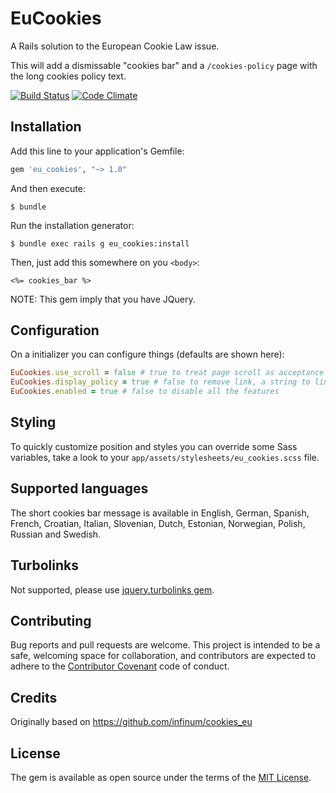 # EuCookies

A Rails solution to the European Cookie Law issue.

This will add a dismissable "cookies bar" and a `/cookies-policy` page with the
long cookies policy text.

[![Build Status](https://travis-ci.org/freego/eu_cookies.svg)](https://travis-ci.org/freego/eu_cookies)
[![Code Climate](https://codeclimate.com/github/freego/eu_cookies/badges/gpa.svg)](https://codeclimate.com/github/freego/eu_cookies)

## Installation

Add this line to your application's Gemfile:

```ruby
gem 'eu_cookies', "~> 1.0"
```

And then execute:

    $ bundle

Run the installation generator:

    $ bundle exec rails g eu_cookies:install

Then, just add this somewhere on you `<body>`:

```erb
<%= cookies_bar %>
```

NOTE: This gem imply that you have JQuery.

## Configuration

On a initializer you can configure things (defaults are shown here):

```ruby
EuCookies.use_scroll = false # true to treat page scroll as acceptance
EuCookies.display_policy = true # false to remove link, a string to link an external policy
EuCookies.enabled = true # false to disable all the features
```

## Styling

To quickly customize position and styles you can override some Sass variables,
take a look to your `app/assets/stylesheets/eu_cookies.scss` file.

## Supported languages

The short cookies bar message is available in English, German, Spanish, French,
Croatian, Italian, Slovenian, Dutch, Estonian, Norwegian, Polish, Russian and Swedish.

## Turbolinks

Not supported, please use [jquery.turbolinks gem](https://github.com/kossnocorp/jquery.turbolinks).

## Contributing

Bug reports and pull requests are welcome. This project is intended to be a safe,
welcoming space for collaboration, and contributors are expected to adhere to the
[Contributor Covenant](contributor-covenant.org) code of conduct.

## Credits

Originally based on https://github.com/infinum/cookies_eu

## License

The gem is available as open source under the terms of the [MIT License](http://opensource.org/licenses/MIT).
